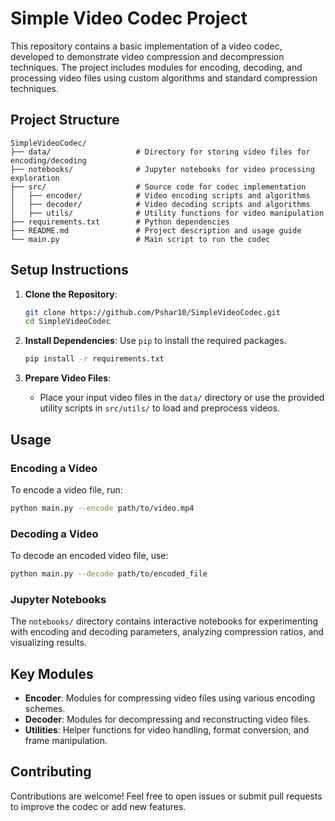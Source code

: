 # Simple Video Codec Project

This repository contains a basic implementation of a video codec, developed to demonstrate video compression and decompression techniques. The project includes modules for encoding, decoding, and processing video files using custom algorithms and standard compression techniques.

## Project Structure

```
SimpleVideoCodec/
├── data/                   # Directory for storing video files for encoding/decoding
├── notebooks/              # Jupyter notebooks for video processing exploration
├── src/                    # Source code for codec implementation
│   ├── encoder/            # Video encoding scripts and algorithms
│   ├── decoder/            # Video decoding scripts and algorithms
│   ├── utils/              # Utility functions for video manipulation
├── requirements.txt        # Python dependencies
├── README.md               # Project description and usage guide
└── main.py                 # Main script to run the codec
```

## Setup Instructions

1. **Clone the Repository**:
   ```bash
   git clone https://github.com/Pshar10/SimpleVideoCodec.git
   cd SimpleVideoCodec
   ```

2. **Install Dependencies**:
   Use `pip` to install the required packages.
   ```bash
   pip install -r requirements.txt
   ```

3. **Prepare Video Files**:
   - Place your input video files in the `data/` directory or use the provided utility scripts in `src/utils/` to load and preprocess videos.

## Usage

### Encoding a Video
To encode a video file, run:
```bash
python main.py --encode path/to/video.mp4
```

### Decoding a Video
To decode an encoded video file, use:
```bash
python main.py --decode path/to/encoded_file
```

### Jupyter Notebooks
The `notebooks/` directory contains interactive notebooks for experimenting with encoding and decoding parameters, analyzing compression ratios, and visualizing results.

## Key Modules

- **Encoder**: Modules for compressing video files using various encoding schemes.
- **Decoder**: Modules for decompressing and reconstructing video files.
- **Utilities**: Helper functions for video handling, format conversion, and frame manipulation.

## Contributing
Contributions are welcome! Feel free to open issues or submit pull requests to improve the codec or add new features.

